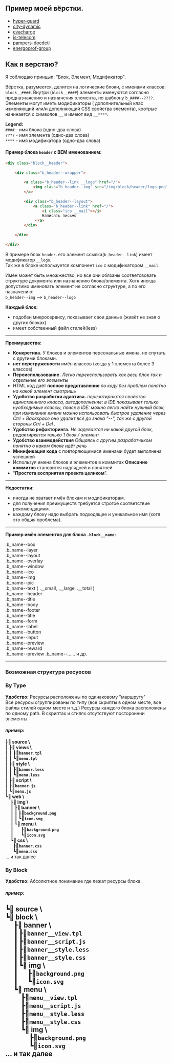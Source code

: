 
## Пример моей вёрстки.  

* [hyper-guard](html.andy87.ru/hyper-guard/index.html)
* [city-dynamic](html.andy87.ru/intermobility/city-dynamic/index.html)
* [evacharge](html.andy87.ru/intermobility/evacharge/index.html)
* [is-telecom](html.andy87.ru/intermobility/is-telecom/index.html)
* [pampers-docdeti](html.andy87.ru/pampers-docdeti.pgbonus/index.html)
* [energoprof-group](https://energoprof-group.ru)

## Как я верстаю?  

Я соблюдаю принцып: "Блок, Элемент, Модификатор".  

Вёрстка, разумеется, делится на логические блоки, с именами классов: `block__####`. Внутри (`block__####`) элементы 
именуются согласно предназнаяению и назначения элемента, по шаблону `b_####--????`. Элементы могут иметь модификаторы (
дополнительный клас изменяющий или/и дополняющий CSS свойства элемента), коотрые начинается с символов `__` 
 и имеют вид `__****`.

**Legend:**  
`####` - имя блока (одно-два слова)  
`????` - имя элемента (одно-два слова)  
`****` - имя модификатора (одно-два слова)

#### Пример блока `header` c BEM именованием:  
```HTML
<div class="block__header">
    
    <div class="b_header--wrapper">
        
        <a class="b_header--link __logo" href="/">
            <img class="b_header--img" src="/img/block/header/logo.png" alt="" />
        </a>
        
        <div class="b_header--layout">
            <a class="b_header--link" href="/">
                <i class="ico __mail"></i>
                Написать письмо
             </a>
        </div>
        
    </div>
    
</div>
```

В примере блок `header`. его элемент ссылка(`b_header--link`) имеет модификатор `__logo`.  
Так же в блоке используется компонент `ico` с модификатором `__mail`.

Имён может быть множжество, но все они обязаны соответсвовать структуре документа или назначению блока/элемента.
Хотя иногда допустимо именовать элемент не согласно структуре, а по его назначению:  
`b_header--img` --> `b_header--logo`

**Каждый блок:**
- подобен микросервису, показывает свои данные (живёт не зная о других блоках)
- имеет собственный файл стилей(less)  

-----  

**Преимущества:**
- **Конкретика.** У блоков и элементов персональные имена, не спутать с другими блоками.
- **нет перегружености** имён классов (когда у 1 элемента более 3 классов)
- **Переиспользование.** *Легко переиспользовать как весь блок так и отдельные его элементы*
- HTML код даёт **полное представление** *по коду без проблем понятно на какой элемент смотришь*
- **Удобство разработки адаптива.** *перезатираются свойства единственного класса, 
автодополнение: в IDE показывает только нуобходимые классы, поиск в IDE: можно легко найти нужный блок, 
при изменении имени можно использовать быстрое удаление через Ctrl +  Backspace оно удалит всё до знака "--", 
так же с другой стороны Ctrl + Del .*
- **Удобство рефакторинга.** *Не задевается ни какой другой блок, редактиркется только 1 блок / элемент*
- **Удобство взаимодействия** *Общаясь с другим разработчиком понятно о каком блоке идёт речь*
- **Минификация кода** с повторяющимися именами будет выполнена успешней
- Используя имена блоков и элементов в коммитах **Описание коммитов** становится надлядней и понятней
- "**Простота восприятия проекта целиком**".

-----  

**Недостатки:**
- иногда не хватает имён блокам и модификаторам.  
- для получения преимуществ требуется строгое соответствие рекомендациям.  
- каждому блоку надо выбрать подходящее и уникальное имя (хотя это общяя проблема).

-----  

**Пример имён элементов для блока `.block__name`:**  

.b_name--box  
.b_name--layer  
.b_name--layout  
.b_name--overlay  
.b_name--window  
.b_name--ico  
.b_name--img  
.b_name--pic  
.b_name--text ( .__small, .__large, .__total )  
.b_name--header  
.b_name--title  
.b_name--body  
.b_name--footer  
.b_name--title  
.b_name--form  
.b_name--label  
.b_name--button  
.b_name--input   
.b_name--preview  
.b_name--reward  
.b_name--preview
.b_name--......  и др.

-----  
### Возможная структура ресуосов  

### By Type  
**Удобство:** Ресурсы расположены по одинаковому "маршруту"  
Все ресурсы сгруппированы по типу (все скрипты в одном месте, все файлы стилей одном месте и т.д.) 
Ресурсы каждого блока расположены по одному path. В скриптах и стилях отсутствуют постороннии элементы.  
#### *пример:*  
┠**📁 source \\**  
┃ ┠**📁 views \\**  
┃ ┃ ┠**📄`banner.tpl`**  
┃ ┃ ┗**📄`menu.tpl`**  
┃ ┠**📁 style \\**  
┃ ┃ ┠**📄`banner.less`**  
┃ ┃ ┗**📄`menu.less`**  
┃ ┠**📁 script \\**  
┃ ┠**📄`banner.js`**  
┃ ┗**📄`menu.js`**  
┗**📁 web \\**  
  ┠**📁 img \\**  
  ┃ ┠**📁 banner \\**  
  ┃ ┃  ┠**📄`background.png`**  
  ┃ ┃  ┗**📄`icon.svg`**  
  ┃ ┗**📁 menu \\**  
  ┃    ┠**📄`background.png`**  
  ┃    ┗**📄`icon.svg`**  
  ┗**📁 css \\**  
     ┠**📄`banner.css`**  
     ┗**📄`menu.css`**  
... и так далее  

### By Block  
**Удобство:** Абсолютное понимание где лежат ресурсы блока.  
#### *пример:*  
┗**📁 source \\**  
 ┗**📁 block \\**  
   ┠**📁 banner \\**  
   ┃ ┠**📄`banner__view.tpl`**  
   ┃ ┠**📄`banner__script.js`**  
   ┃ ┠**📄`banner__style.less`**  
   ┃ ┠**📄`banner__style.css`**  
   ┃ ┗**📁 img \\**  
   ┃   ┠**📄`background.png`**  
   ┃   ┗**📄`icon.svg`**  
   ┗**📁 menu \\**  
     ┠**📄`menu__view.tpl`**  
     ┠**📄`menu__script.js`**  
     ┠**📄`menu__style.less`**  
     ┠**📄`menu__style.css`**  
     ┗**📁 img \\**  
       ┠**📄`background.png`**  
       ┗**📄`icon.svg`**  
... и так далее
-----  
